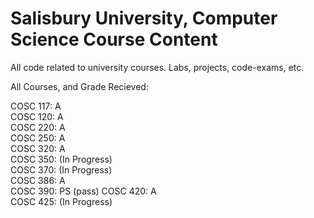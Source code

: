 # Salisbury University, Computer Science Course Content
All code related to university courses. Labs, projects, code-exams, etc.

All Courses, and Grade Recieved:

COSC 117: A  
COSC 120: A  
COSC 220: A  
COSC 250: A  
COSC 320: A  
COSC 350: (In Progress)  
COSC 370: (In Progress)  
COSC 386: A  
COSC 390: PS (pass)
COSC 420: A  
COSC 425: (In Progress)  
